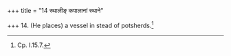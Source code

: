 +++
title = "14 स्थालीङ् कपालानां स्थाने"

+++
14. (He places) a vessel in stead of potsherds.[^1]  

[^1]: Cp. I.15.7.  
